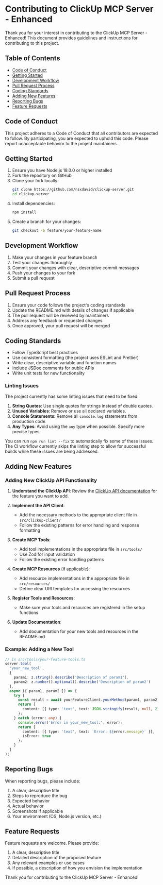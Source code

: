 # Contributing to ClickUp MCP Server - Enhanced

Thank you for your interest in contributing to the ClickUp MCP Server - Enhanced! This document provides guidelines and instructions for contributing to this project.

## Table of Contents

- [Code of Conduct](#code-of-conduct)
- [Getting Started](#getting-started)
- [Development Workflow](#development-workflow)
- [Pull Request Process](#pull-request-process)
- [Coding Standards](#coding-standards)
- [Adding New Features](#adding-new-features)
- [Reporting Bugs](#reporting-bugs)
- [Feature Requests](#feature-requests)

## Code of Conduct

This project adheres to a Code of Conduct that all contributors are expected to follow. By participating, you are expected to uphold this code. Please report unacceptable behavior to the project maintainers.

## Getting Started

1. Ensure you have Node.js 18.0.0 or higher installed
2. Fork the repository on GitHub
3. Clone your fork locally:
   ```bash
   git clone https://github.com/nsxdavid/clickup-server.git
   cd clickup-server
   ```
4. Install dependencies:
   ```bash
   npm install
   ```
4. Create a branch for your changes:
   ```bash
   git checkout -b feature/your-feature-name
   ```

## Development Workflow

1. Make your changes in your feature branch
2. Test your changes thoroughly
3. Commit your changes with clear, descriptive commit messages
4. Push your changes to your fork
5. Submit a pull request

## Pull Request Process

1. Ensure your code follows the project's coding standards
2. Update the README.md with details of changes if applicable
3. The pull request will be reviewed by maintainers
4. Address any feedback or requested changes
5. Once approved, your pull request will be merged

## Coding Standards

- Follow TypeScript best practices
- Use consistent formatting (the project uses ESLint and Prettier)
- Write clear, descriptive variable and function names
- Include JSDoc comments for public APIs
- Write unit tests for new functionality

### Linting Issues

The project currently has some linting issues that need to be fixed:

1. **String Quotes**: Use single quotes for strings instead of double quotes.
2. **Unused Variables**: Remove or use all declared variables.
3. **Console Statements**: Remove all `console.log` statements from production code.
4. **Any Types**: Avoid using the `any` type when possible. Specify more precise types.

You can run `npm run lint --fix` to automatically fix some of these issues. The CI workflow currently skips the linting step to allow for successful builds while these issues are being addressed.

## Adding New Features

### Adding New ClickUp API Functionality

1. **Understand the ClickUp API**: Review the [ClickUp API documentation](https://clickup.com/api) for the feature you want to add.

2. **Implement the API Client**:
   - Add the necessary methods to the appropriate client file in `src/clickup-client/`
   - Follow the existing patterns for error handling and response formatting

3. **Create MCP Tools**:
   - Add tool implementations in the appropriate file in `src/tools/`
   - Use Zod for input validation
   - Follow the existing error handling patterns

4. **Create MCP Resources** (if applicable):
   - Add resource implementations in the appropriate file in `src/resources/`
   - Define clear URI templates for accessing the resources

5. **Register Tools and Resources**:
   - Make sure your tools and resources are registered in the setup functions

6. **Update Documentation**:
   - Add documentation for your new tools and resources in the README.md

### Example: Adding a New Tool

```typescript
// In src/tools/your-feature-tools.ts
server.tool(
  'your_new_tool',
  {
    param1: z.string().describe('Description of param1'),
    param2: z.number().optional().describe('Description of param2')
  },
  async ({ param1, param2 }) => {
    try {
      const result = await yourFeatureClient.yourMethod(param1, param2);
      return {
        content: [{ type: 'text', text: JSON.stringify(result, null, 2) }]
      };
    } catch (error: any) {
      console.error('Error in your_new_tool:', error);
      return {
        content: [{ type: 'text', text: `Error: ${error.message}` }],
        isError: true
      };
    }
  }
);
```

## Reporting Bugs

When reporting bugs, please include:

1. A clear, descriptive title
2. Steps to reproduce the bug
3. Expected behavior
4. Actual behavior
5. Screenshots if applicable
6. Your environment (OS, Node.js version, etc.)

## Feature Requests

Feature requests are welcome. Please provide:

1. A clear, descriptive title
2. Detailed description of the proposed feature
3. Any relevant examples or use cases
4. If possible, a description of how you envision the implementation

Thank you for contributing to the ClickUp MCP Server - Enhanced!
